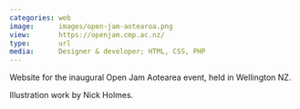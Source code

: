 ```yaml
---
categories: web
image:      images/open-jam-aotearoa.png
view:       https://openjam.cmp.ac.nz/
type:       url
media:      Designer & developer; HTML, CSS, PHP
---
```

Website for the inaugural Open Jam Aotearea event, held in Wellington NZ.

Illustration work by Nick Holmes.
